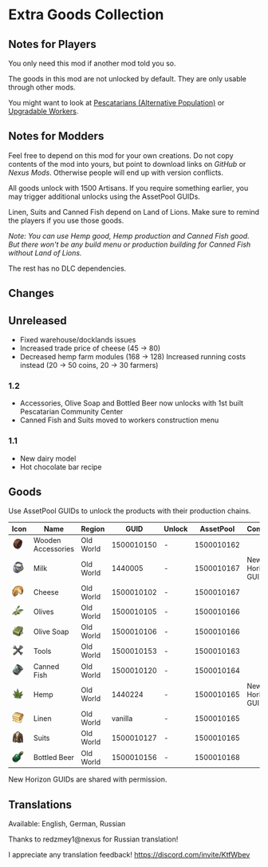 # Extra Goods Collection

## Notes for Players

You only need this mod if another mod told you so.

The goods in this mod are not unlocked by default.
They are only usable through other mods.

You might want to look at [Pescatarians (Alternative Population)](https://github.com/jakobharder/anno-1800-jakobs-mods) or [Upgradable Workers](https://github.com/jakobharder/anno-1800-jakobs-mods).

## Notes for Modders

Feel free to depend on this mod for your own creations.
Do not copy contents of the mod into yours, but point to download links on *GitHub* or *Nexus Mods*.
Otherwise people will end up with version conflicts.

All goods unlock with 1500 Artisans. If you require something earlier, you may trigger additional unlocks using the AssetPool GUIDs.

Linen, Suits and Canned Fish depend on Land of Lions.
Make sure to remind the players if you use those goods.

*Note: You can use Hemp good, Hemp production and Canned Fish good.*
*But there won't be any build menu or production building for Canned Fish without Land of Lions.*

The rest has no DLC dependencies.

## Changes

## Unreleased

- Fixed warehouse/docklands issues
- Increased trade price of cheese (45 -> 80)
- Decreased hemp farm modules (168 -> 128)
  Increased running costs instead (20 -> 50 coins, 20 -> 30 farmers)

### 1.2

- Accessories, Olive Soap and Bottled Beer now unlocks with 1st built Pescatarian Community Center
- Canned Fish and Suits moved to workers construction menu

### 1.1

- New dairy model
- Hot chocolate bar recipe

## Goods

Use AssetPool GUIDs to unlock the products with their production chains.

| Icon | Name | Region | GUID | Unlock | AssetPool | Comment
| --- | --- | --- | --- | --- | --- | ---
| <img src="./doc/icon_wooden_ring.png" style="width:24px"/> | Wooden<br/>Accessories | Old World |1500010150 | - | 1500010162
| <img src="./doc/icon_sheep_milk.png" style="width:24px"/> | Milk | Old World | 1440005 | - | 1500010167 | New Horizon GUID
| <img src="./doc/icon_sheep_cheese.png" style="width:24px"/> | Cheese | Old World | 1500010102 | - | 1500010167
| <img src="./data/jakob/ui/icons/icon_olives.png" style="width:24px"/> | Olives | Old World | 1500010105 | - | 1500010166
| <img src="./data/jakob/ui/icons/icon_olive_soap.png" style="width:24px"/> | Olive Soap | Old World | 1500010106 | - | 1500010166
| <img src="./doc/icon_tools.png" style="width:24px"/> | Tools | Old World | 1500010153 | - | 1500010163
| <img src="./doc/icon_canned_food.png" style="width:24px"/> | Canned Fish | Old World | 1500010120 | - | 1500010164
| <img src="./data/jakob/ui/icons/icon_hemp.png" style="width:24px"/> | Hemp | Old World | 1440224 | - | 1500010165 | New Horizon GUID
| <img src="./doc/icon_linen_fabric.png" style="width:24px"/> | Linen | Old World | vanilla | - | 1500010165
| <img src="./data/jakob/ui/icons/icon_suits.png" style="width:24px"/> | Suits | Old World | 1500010127 | - | 1500010165
| <img src="./doc/icon_beer_2.png" style="width:24px"/> | Bottled Beer | Old World | 1500010156 | - | 1500010168

New Horizon GUIDs are shared with permission.

## Translations

Available: English, German, Russian

Thanks to redzmey1@nexus for Russian translation!

I appreciate any translation feedback! https://discord.com/invite/KtfWbev
